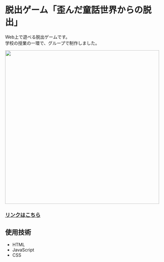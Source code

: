 # 脱出ゲーム「歪んだ童話世界からの脱出」
Web上で遊べる脱出ゲームです。  
学校の授業の一環で、グループで制作しました。

<img width="500" src="assets/images/douwa！！！_アートボード 1 のコピー 4.png">

### [リンクはこちら](https://tetsu19n1101087.github.io/escape-game/)

## 使用技術
- HTML
- JavaScript
- CSS